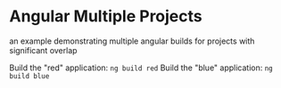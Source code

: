 # Angular Multiple Projects

an example demonstrating multiple angular builds for projects with significant
overlap

Build the "red" application: `ng build red`
Build the "blue" application: `ng build blue`
